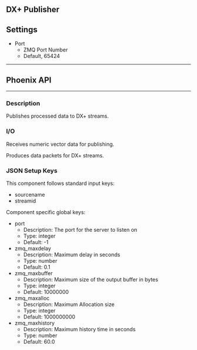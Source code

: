 ## DX+ Publisher
## Settings
- Port
    - ZMQ Port Number
    - Default, 65424
___
## Phoenix API
___
### Description

Publishes processed data to DX+ streams.

### I/O

Receives numeric vector data for publishing.

Produces data packets for DX+ streams.

### JSON Setup Keys

This component follows standard input keys:
- sourcename
- streamid

Component specific global keys:
- port
  - Description: The port for the server to listen on
  - Type: integer
  - Default: -1
- zmq_maxdelay
  - Description: Maximum delay in seconds
  - Type: number
  - Default: 0.1
- zmq_maxbuffer
  - Description: Maximum size of the output buffer in bytes
  - Type: integer
  - Default: 10000000
- zmq_maxalloc
  - Description: Maximum Allocation size
  - Type: integer
  - Default: 1000000000
- zmq_maxhistory
  - Description: Maximum history time in seconds
  - Type: number
  - Default: 60.0